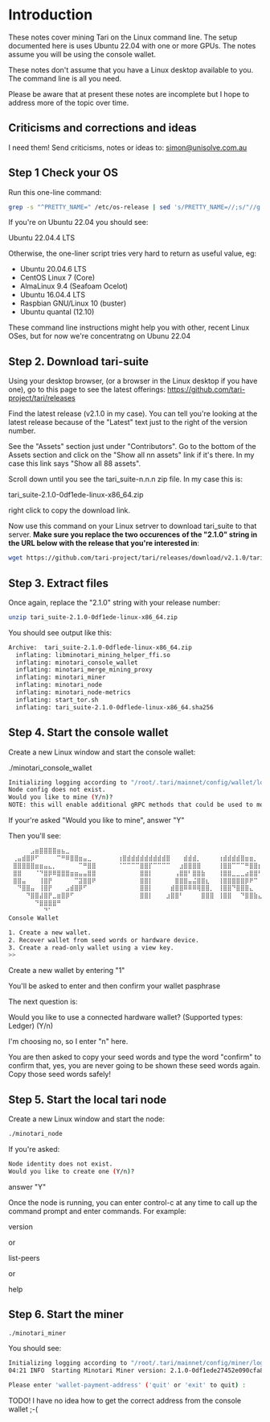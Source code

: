# Introduction
 
These notes cover mining Tari on the Linux command line. The setup documented here
is uses Ubuntu 22.04 with one or more GPUs. The notes assume you will be using the 
console wallet.

These notes don't assume that you have a Linux desktop available to you. The 
command line is all you need.

Please be aware that at present these notes are incomplete but I hope to address
more of the topic over time.

## Criticisms and corrections and ideas

I need them! Send criticisms, notes or ideas to: simon@unisolve.com.au

## Step 1 Check your OS

Run this one-line command:

```sh
grep -s "^PRETTY_NAME=" /etc/os-release | sed 's/PRETTY_NAME=//;s/"//g' || cat /etc/*release 2>/dev/null | head -n1 || uname -sr
```

If you're on Ubuntu 22.04 you should see:

  Ubuntu 22.04.4 LTS

Otherwise, the one-liner script tries very hard to return as useful value, eg: 

* Ubuntu 20.04.6 LTS
* CentOS Linux 7 (Core)
* AlmaLinux 9.4 (Seafoam Ocelot)
* Ubuntu 16.04.4 LTS
* Raspbian GNU/Linux 10 (buster)
* Ubuntu quantal (12.10)
  
These command line instructions might help you with other, recent Linux OSes, but for now we're concentratng 
on Ubunu 22.04

## Step 2. Download tari-suite

Using your desktop browser, (or a browser in the Linux desktop if you have one), go to this page to see the 
latest offerings: https://github.com/tari-project/tari/releases

Find the latest release (v2.1.0 in my case). You can tell you're looking at the latest release because of 
the "Latest" text just to the right of the version number.

See the "Assets" section just under "Contributors". Go to the bottom of the Assets section and click on
the "Show all nn assets" link if it's there. In my case this link says "Show all 88 assets".

Scroll down until you see the tari_suite-n.n.n zip file. In my case this is:

  tari_suite-2.1.0-0df1ede-linux-x86_64.zip

right click to copy the download link.

Now use this command on your Linux setrver to download tari_suite to that server. **Make sure you replace the two occurences** 
**of the "2.1.0" string in the URL below with the release that you're interested in**:

```sh
wget https://github.com/tari-project/tari/releases/download/v2.1.0/tari_suite-2.1.0-0df1ede-linux-x86_64.zip
```

## Step 3. Extract files 

Once again, replace the "2.1.0" string with your release number:

```sh
unzip tari_suite-2.1.0-0df1ede-linux-x86_64.zip
```

You should see output like this:

```sh
Archive:  tari_suite-2.1.0-0dflede-linux-x86_64.zip
  inflating: libminotari_mining_helper_ffi.so
  inflating: minotari_console_wallet
  inflating: minotari_merge_mining_proxy
  inflating: minotari_miner
  inflating: minotari_node
  inflating: minotari_node-metrics
  inflating: start_tor.sh
  inflating: tari_suite-2.1.0-0dflede-linux-x86_64.sha256
```

## Step 4. Start the console wallet

Create a new Linux window and start the console wallet:

./minotari_console_wallet

```sh
Initializing logging according to "/root/.tari/mainnet/config/wallet/log4rs.yml"
Node config does not exist.
Would you like to mine (Y/n)?
NOTE: this will enable additional gRPC methods that could be used to monitor and submit blocks from this node.
```

If your're asked "Would you like to mine", answer "Y"

Then you'll see:

```sh
⠀⠀⠀⠀⠀⣠⣶⣿⣿⣿⣿⣶⣦⣀
⠀⢀⣤⣾⣿⡿⠋⠀⠀⠀⠀⠉⠛⠿⣿⣿⣶⣤⣀⠀⠀⠀⠀⠀⠀⢰⣿⣾⣾⣾⣾⣾⣾⣾⣾⣾⣿⠀⠀⠀⣾⣾⣾⡀⠀⠀⠀⠀⢰⣾⣾⣾⣾⣿⣶⣶⡀⠀⠀⠀⢸⣾⣿⠀
⠀⣿⣿⣿⣿⣿⣶⣶⣤⣄⡀⠀⠀⠀⠀⠀⠉⠛⣿⣿⠀⠀⠀⠀⠀⠈⠉⠉⠉⠉⣿⣿⡏⠉⠉⠉⠉⠀⠀⣰⣿⣿⣿⣿⠀⠀⠀⠀⢸⣿⣿⠉⠉⠉⠛⣿⣿⡆⠀⠀⢸⣿⣿⠀
⠀⣿⣿⠀⠀⠀⠈⠙⣿⡿⠿⣿⣿⣿⣶⣶⣤⣤⣿⣿⠀⠀⠀⠀⠀⠀⠀⠀⠀⠀⣿⣿⡇⠀⠀⠀⠀⠀⢠⣿⣿⠃⣿⣿⣷⠀⠀⠀⢸⣿⣿⣀⣀⣀⣴⣿⣿⠃⠀⠀⢸⣿⣿⠀
⠀⣿⣿⣤⠀⠀⠀⢸⣿⡟⠀⠀⠀⠀⠀⠉⣽⣿⣿⠟⠀⠀⠀⠀⠀⠀⠀⠀⠀⠀⣿⣿⡇⠀⠀⠀⠀⠀⣿⣿⣿⣤⣬⣿⣿⣆⠀⠀⢸⣿⣿⣿⣿⣿⡿⠟⠉⠀⠀⠀⢸⣿⣿⠀
⠀⠀⠙⣿⣿⣤⠀⢸⣿⡟⠀⠀⠀⣠⣾⣿⡿⠋⠀⠀⠀⠀⠀⠀⠀⠀⠀⠀⠀⠀⣿⣿⡇⠀⠀⠀⠀⣾⣿⣿⠿⠿⠿⢿⣿⣿⡀⠀⢸⣿⣿⠙⣿⣿⣿⣄⠀⠀⠀⠀⢸⣿⣿⠀
⠀⠀⠀⠀⠙⣿⣿⣼⣿⡟⣀⣶⣿⡿⠋⠀⠀⠀⠀⠀⠀⠀⠀⠀⠀⠀⠀⠀⠀⠀⣿⣿⡇⠀⠀⠀⣰⣿⣿⠃⠀⠀⠀⠀⣿⣿⣿⠀⢸⣿⣿⠀⠀⠙⣿⣿⣷⣄⠀⠀⢸⣿⣿⠀
⠀⠀⠀⠀⠀⠀⠙⣿⣿⣿⣿⠛⠀
⠀⠀⠀⠀⠀⠀⠀⠀⠙⠁⠀
Console Wallet

1. Create a new wallet.
2. Recover wallet from seed words or hardware device.
3. Create a read-only wallet using a view key.
>>
```

Create a new wallet by entering "1"

You'll be asked to enter and then confirm your wallet pasphrase

The next question is:

Would you like to use a connected hardware wallet? (Supported types: Ledger) (Y/n)

I'm choosing no, so I enter "n" here.

You are then asked to copy your seed words and type the word "confirm" to confirm that, yes,
you are never going to be shown these seed words again. Copy those seed words safely!

## Step 5. Start the local tari node

Create a new Linux window and start the node:

```sh
./minotari_node
```

If you're asked:

```sh
Node identity does not exist.
Would you like to create one (Y/n)?
```

answer "Y"

Once the node is running, you can enter control-c at any time to call up the command
prompt and enter commands. For example:

version

or

list-peers

or 

help

## Step 6. Start the miner

```sh
./minotari_miner
```

You should see:

```sh
Initializing logging according to "/root/.tari/mainnet/config/miner/log4rs.yml"
04:21 INFO  Starting Minotari Miner version: 2.1.0-0df1ede27452e090cfa81c28338df390e9a11e6e-release

Please enter 'wallet-payment-address' ('quit' or 'exit' to quit) :
```

TODO! I have no idea how to get the correct address from the console wallet ;-(
 
  
 
